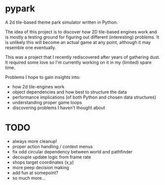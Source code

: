 # pypark

A 2d tile-based theme park simulator written in Python.

The idea of this project is to discover how 2D tile-based engines work and is mostly a testing ground for figuring out different (interesting) problems. It is unlikely this will become an actual game at any point, although it may resemble one eventually.

This was a project that I recently rediscovered after years of gathering dust. It required some love so I'm currently working on it in my (limited) spare time.

Problems I hope to gain insights into:
- how 2d tile-engines work
- object dependencies and how best to structure the data
- performance implications (of both Python and chosen data structures)
- understanding proper game loops
- discovering problems I haven't thought about

# TODO
- always more cleanup!
- proper action handling / context menus
- fix odd circular dependency between world and pathfinder
- decouple update logic from frame rate
- shops target coordinates (x,y)
- more peep decision making
- add fun at somepoint?
- so much more...
